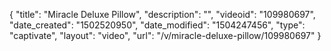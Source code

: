{
    "title": "Miracle Deluxe Pillow",
    "description": "",
    "videoid": "109980697",
    "date_created": "1502520950",
    "date_modified": "1504247456",
    "type": "captivate",
    "layout": "video",
    "url": "\/v\/miracle-deluxe-pillow\/109980697"
}